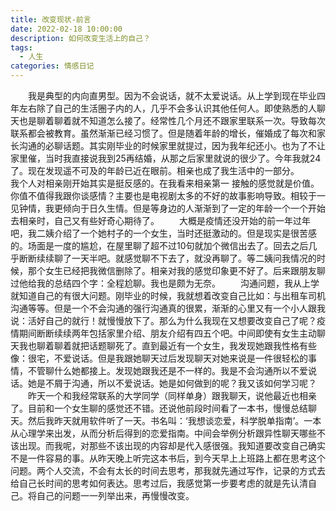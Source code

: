 ```yaml
---
title: 改变现状-前言
date: 2022-02-18 10:00:00
description: 如何改变生活上的自己？
tags:
  - 人生
categories: 情感日记
---
```



&emsp;&emsp;我是典型的内向直男型。因为不会说话，就不太爱说话。从上学到现在毕业四年左右除了自己的生活圈子内的人，几乎不会多认识其他任何人。即使熟悉的人聊天也是聊着聊着就不知道怎么接了。经常性几个月还不跟家里联系一次。导致每次联系都会被教育。虽然渐渐已经习惯了。但是随着年龄的增长，催婚成了每次和家长沟通的必聊话题。其实刚毕业的时候家里就提过，因为我年纪还小。也为了不让家里催，当时我直接说我到25再结婚，从那之后家里就说的很少了。今年我就24了。现在发现遥不可及的年龄已近在眼前。相亲也成了我生活中的一部分。
&emsp;&emsp;我个人对相亲刚开始其实是挺反感的。在我看来相亲第一 接触的感觉就是价值。你值不值得我跟你谈感情？主要也是电视剧太多的不好的故事影响导致。相较于一见钟情，我更倾向于日久生情。但是等身边的人渐渐到了一定的年龄一个一个开始去相亲时，自己又有些好奇心期待了。
&emsp;&emsp;大概是疫情还没开始的前一年过年吧，我二姨介绍了一个她村子的一个女生，当时还挺激动的。但是现实是很苦感的。场面是一度的尴尬，在屋里聊了超不过10句就加个微信出去了。回去之后几乎断断续续聊了一天半吧。就感觉聊不下去了，就没再聊了。等二姨问我情况的时候，那个女生已经把我微信删除了。相亲对我的感觉印象更不好了。后来跟朋友聊过他给我的总结四个字：全程尬聊。我也是颇为无奈。
&emsp;&emsp;沟通问题，我从上学就知道自己的有很大问题。刚毕业的时候，我就想着改变自己比如：与出租车司机沟通等等。但是一个不会沟通的强行沟通真的很累，渐渐的心里又有一个小人跟我说：活好自己的就行！就慢慢放下了。那么为什么我现在又想要改变自己了呢？疫情期间断断续续两年包括家里介绍、朋友介绍有四五个吧。中间即使有女生主动聊天我也聊着聊着就把话题聊死了。直到最近有一个女生，我发现她跟我性格有些像：很宅，不爱说话。但是我跟她聊天过后发现聊天对她来说是一件很轻松的事情，不管聊什么她都接上。发现她跟我还是不一样的。我是不会沟通所以不爱说话。她是不屑于沟通，所以不爱说话。她是如何做到的呢？我又该如何学习呢？
&emsp;&emsp;昨天一个和我经常联系的大学同学（同样单身）跟我聊天，说他最近也相亲了。目前和一个女生聊的感觉还不错。还说他前段时间看了一本书，慢慢总结聊天。然后我昨天就用软件听了一天。书名叫：‘我想谈恋爱，科学脱单指南’。一本从心理学来出发，从而分析后得到的恋爱指南。中间会举例分析跟异性聊天哪些不该出现。而我呢，对那些不该出现的内容却是代入感很强。我知道要改变自己确实不是一件容易的事。从昨天晚上听完这本书后，到今天早上上班路上都在思考这个问题。两个人交流，不会有太长的时间去思考，那我就先通过写作，记录的方式去给自己长时间的思考如何表达。思考过后，我感觉第一步要考虑的就是先认清自己。将自己的问题一一列举出来，再慢慢改变。
